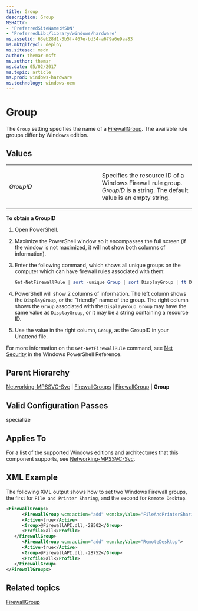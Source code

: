 ```yaml
---
title: Group
description: Group
MSHAttr:
- 'PreferredSiteName:MSDN'
- 'PreferredLib:/library/windows/hardware'
ms.assetid: 63eb28d1-3b5f-467e-bd34-a679a6e9aa83
ms.mktglfcycl: deploy
ms.sitesec: msdn
author: themar-msft
ms.author: themar
ms.date: 05/02/2017
ms.topic: article
ms.prod: windows-hardware
ms.technology: windows-oem
---
```

# Group

The `Group` setting specifies the name of a [FirewallGroup](networking-mpssvc-svc-firewallgroups-firewallgroup.md). The available rule groups differ by Windows edition.

## Values

<table>
<colgroup>
<col width="50%" />
<col width="50%" />
</colgroup>
<tbody>
<tr class="odd">
<td><p><em>GroupID</em></p></td>
<td><p>Specifies the resource ID of a Windows Firewall rule group. <em>GroupID</em> is a string. The default value is an empty string.</p></td>
</tr>
</tbody>
</table>

**To obtain a GroupID**

1. Open PowerShell.
1. Maximize the PowerShell window so it encompasses the full screen (if the window is not maximized, it will not show both columns of information).
1. Enter the following command, which shows all unique groups on the computer which can have firewall rules associated with them:

   ```PowerShell
   Get-NetFirewallRule | sort -unique Group | sort DisplayGroup | ft DisplayGroup, Group
   ```

1. PowerShell will show 2 columns of information. The left column shows the `DisplayGroup`, or the "friendly" name of the group. The right column shows the `Group` associated with the `DisplayGroup`. `Group` may have the same value as `DisplayGroup`, or it may be a string containing a resource ID.
1. Use the value in the right column, `Group`, as the GroupID in your Unattend file.

For more information on the `Get-NetFirewallRule` command, see [Net Security](https://docs.microsoft.com/en-us/powershell/module/netsecurity/?view=win10-ps) in the Windows PowerShell Reference.

## Parent Hierarchy

[Networking-MPSSVC-Svc](networking-mpssvc-svc.md) | [FirewallGroups](networking-mpssvc-svc-firewallgroups.md) | [FirewallGroup](networking-mpssvc-svc-firewallgroups-firewallgroup.md) | **Group**

## Valid Configuration Passes

specialize

## Applies To

For a list of the supported Windows editions and architectures that this component supports, see [Networking-MPSSVC-Svc](networking-mpssvc-svc.md).

## XML Example

The following XML output shows how to set two Windows Firewall groups, the first for `File and Printer Sharing`, and the second for `Remote Desktop`.

```XML
<FirewallGroups>
      <FirewallGroup wcm:action="add" wcm:keyValue="FileAndPrinterSharing">
      <Active>true</Active>
      <Group>@FirewallAPI.dll,-28502</Group>
      <Profile>all</Profile>
   </FirewallGroup>
      <FirewallGroup wcm:action="add" wcm:keyValue="RemoteDesktop">
      <Active>true</Active>
      <Group>@FirewallAPI.dll,-28752</Group>
      <Profile>all</Profile>
   </FirewallGroup>
</FirewallGroups>
```

## Related topics

[FirewallGroup](networking-mpssvc-svc-firewallgroups-firewallgroup.md)

